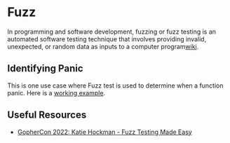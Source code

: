 # Fuzz

In programming and software development, fuzzing or fuzz testing is an automated software testing technique that involves providing invalid, unexpected, or random data as inputs to a computer program[wiki](https://en.wikipedia.org/wiki/Fuzzing).

## Identifying Panic

This is one use case where Fuzz test is used to determine when a function panic. Here is a [working example](./ex1/).

## Useful Resources

* [GopherCon 2022: Katie Hockman - Fuzz Testing Made Easy](https://www.youtube.com/watch?v=7KWPiRq3ZYI)
